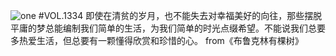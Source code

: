 ![one](http://image.wufazhuce.com/Ft977TNKyftf-8HEWQDQvUMOYnwn)
#VOL.1334
即使在清贫的岁月，也不能失去对幸福美好的向往，那些摆脱平庸的梦总能编制我们简单的生活，为我们简单的时光点缀希望。不能说我们总要多热爱生活，但总要有一颗懂得欣赏和珍惜的心。 from《布鲁克林有棵树》
